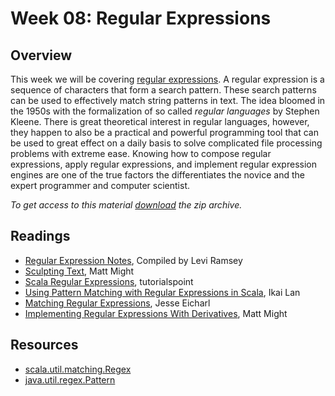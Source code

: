 # Week 08: Regular Expressions

## Overview

This week we will be covering [regular expressions]. A regular
expression is a sequence of characters that form a search
pattern. These search patterns can be used to effectively match string
patterns in text. The idea bloomed in the 1950s with the formalization
of so called *regular languages* by Stephen Kleene. There is great
theoretical interest in regular languages, however, they happen to
also be a practical and powerful programming tool that can be used to
great effect on a daily basis to solve complicated file processing
problems with extreme ease. Knowing how to compose regular
expressions, apply regular expressions, and implement regular
expression engines are one of the true factors the differentiates the
novice and the expert programmer and computer scientist.

*To get access to this material [download][zip] the zip archive.*

[zip]: https://github.com/umass-cs-220/week-08-regular-expressions/archive/master.zip


## Readings

* [Regular Expression Notes], Compiled by Levi Ramsey
* [Sculpting Text], Matt Might
* [Scala Regular Expressions], tutorialspoint
* [Using Pattern Matching with Regular Expressions in Scala], Ikai Lan
* [Matching Regular Expressions], Jesse Eicharl
* [Implementing Regular Expressions With Derivatives], Matt Might

[regular expressions]: http://en.wikipedia.org/wiki/Regular_expression
[Regular Expression Notes]: notes/levire.md
[Sculpting Text]: http://matt.might.net/articles/sculpting-text
[Scala Regular Expressions]: http://www.tutorialspoint.com/scala/scala_regular_expressions.htm
[Using Pattern Matching with Regular Expressions in Scala]: http://ikaisays.com/2009/04/04/using-pattern-matching-with-regular-expressions-in-scala/
[Matching Regular Expressions]: http://daily-scala.blogspot.com/2009/09/matching-regular-expressions.html
[Implementing Regular Expressions With Derivatives]: http://matt.might.net/articles/implementation-of-regular-expression-matching-in-scheme-with-derivatives/

## Resources

* [scala.util.matching.Regex]
* [java.util.regex.Pattern]

[scala.util.matching.Regex]: http://www.scala-lang.org/api/current/index.html#scala.util.matching.Regex
[java.util.regex.Pattern]: http://docs.oracle.com/javase/7/docs/api/java/util/regex/Pattern.html
